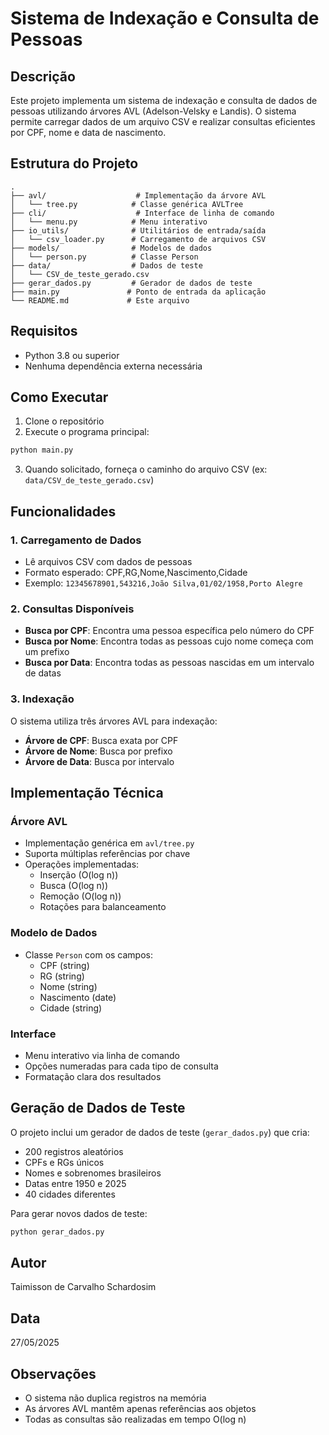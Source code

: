 # Sistema de Indexação e Consulta de Pessoas

## Descrição
Este projeto implementa um sistema de indexação e consulta de dados de pessoas utilizando árvores AVL (Adelson-Velsky e Landis). O sistema permite carregar dados de um arquivo CSV e realizar consultas eficientes por CPF, nome e data de nascimento.

## Estrutura do Projeto
```
.
├── avl/                    # Implementação da árvore AVL
│   └── tree.py            # Classe genérica AVLTree
├── cli/                    # Interface de linha de comando
│   └── menu.py            # Menu interativo
├── io_utils/              # Utilitários de entrada/saída
│   └── csv_loader.py      # Carregamento de arquivos CSV
├── models/                # Modelos de dados
│   └── person.py          # Classe Person
├── data/                  # Dados de teste
│   └── CSV_de_teste_gerado.csv
├── gerar_dados.py         # Gerador de dados de teste
├── main.py               # Ponto de entrada da aplicação
└── README.md             # Este arquivo
```

## Requisitos
- Python 3.8 ou superior
- Nenhuma dependência externa necessária

## Como Executar

1. Clone o repositório
2. Execute o programa principal:
```bash
python main.py
```
3. Quando solicitado, forneça o caminho do arquivo CSV (ex: `data/CSV_de_teste_gerado.csv`)

## Funcionalidades

### 1. Carregamento de Dados
- Lê arquivos CSV com dados de pessoas
- Formato esperado: CPF,RG,Nome,Nascimento,Cidade
- Exemplo: `12345678901,543216,João Silva,01/02/1958,Porto Alegre`

### 2. Consultas Disponíveis
- **Busca por CPF**: Encontra uma pessoa específica pelo número do CPF
- **Busca por Nome**: Encontra todas as pessoas cujo nome começa com um prefixo
- **Busca por Data**: Encontra todas as pessoas nascidas em um intervalo de datas

### 3. Indexação
O sistema utiliza três árvores AVL para indexação:
- **Árvore de CPF**: Busca exata por CPF
- **Árvore de Nome**: Busca por prefixo
- **Árvore de Data**: Busca por intervalo

## Implementação Técnica

### Árvore AVL
- Implementação genérica em `avl/tree.py`
- Suporta múltiplas referências por chave
- Operações implementadas:
  - Inserção (O(log n))
  - Busca (O(log n))
  - Remoção (O(log n))
  - Rotações para balanceamento

### Modelo de Dados
- Classe `Person` com os campos:
  - CPF (string)
  - RG (string)
  - Nome (string)
  - Nascimento (date)
  - Cidade (string)

### Interface
- Menu interativo via linha de comando
- Opções numeradas para cada tipo de consulta
- Formatação clara dos resultados

## Geração de Dados de Teste
O projeto inclui um gerador de dados de teste (`gerar_dados.py`) que cria:
- 200 registros aleatórios
- CPFs e RGs únicos
- Nomes e sobrenomes brasileiros
- Datas entre 1950 e 2025
- 40 cidades diferentes

Para gerar novos dados de teste:
```bash
python gerar_dados.py
```

## Autor
Taimisson de Carvalho Schardosim

## Data
27/05/2025

## Observações
- O sistema não duplica registros na memória
- As árvores AVL mantêm apenas referências aos objetos
- Todas as consultas são realizadas em tempo O(log n) 